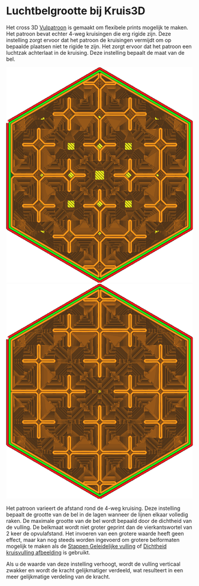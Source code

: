 Luchtbelgrootte bij Kruis3D
====
Het cross 3D [Vulpatroon](../infill/infill_pattern.md) is gemaakt om flexibele prints mogelijk te maken. Het patroon bevat echter 4-weg kruisingen die erg rigide zijn. Deze instelling zorgt ervoor dat het patroon de kruisingen vermijdt om op bepaalde plaatsen niet te rigide te zijn. Het zorgt ervoor dat het patroon een luchtzak achterlaat in de kruising. Deze instelling bepaalt de maat van de bel.

<!--screenshot {
"image_path": "infill_pattern_cross_3d.png",
"modellen": [{"script": "hexagonal_prism.scad"}],
"camera_positie": [0, 0, 180],
"instellingen": {
    "top_lagen": 0,
    "infill_pattern": "cross_3d",
    "cross_infill_pocket_size": 2
},
"kleuren": 32
}-->
<!--screenshot {
"image_path": "cross_infill_pocket_size_0_5.png",
"modellen": [{"script": "hexagonal_prism.scad"}],
"camera_positie": [0, 0, 180],
"instellingen": {
    "top_lagen": 0,
    "infill_pattern": "cross_3d",
    "cross_infill_pocket_size": 0,5
},
"kleuren": 32
}-->
![De standaard belmaat van 2 mm](../../../articles/images/infill_pattern_cross_3d.png)
![Een belformaat van 0,5 mm](../../../articles/images/cross_infill_pocket_size_0_5.png)

Het patroon varieert de afstand rond de 4-weg kruising. Deze instelling bepaalt de grootte van de bel in de lagen wanneer de lijnen elkaar volledig raken. De maximale grootte van de bel wordt bepaald door de dichtheid van de vulling. De belkmaat wordt niet groter geprint dan de vierkantswortel van 2 keer de opvulafstand. Het invoeren van een grotere waarde heeft geen effect, maar kan nog steeds worden ingevoerd om grotere belformaten mogelijk te maken als de [Stappen Geleidelijke vulling](../infill/gradual_infill_steps.md) of [Dichtheid kruisvulling afbeelding](cross_infill_density_image.md ) is gebruikt.

Als u de waarde van deze instelling verhoogt, wordt de vulling verticaal zwakker en wordt de kracht gelijkmatiger verdeeld, wat resulteert in een meer gelijkmatige verdeling van de kracht.